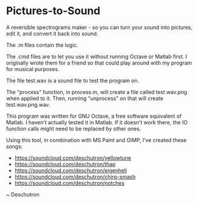# Pictures-to-Sound
A reversible spectrograms maker - so you can turn your sound into pictures, edit it, and convert it back into sound.

The .m files contain the logic.

The .cmd files are to let you use it without running Octave or Matlab first.
I originally wrote them for a friend so that could play around with my program for musical purposes.

The file test.wav is a sound file to test the program on.

The "process" function, in process.m, will create a file called test.wav.png when applied to it.
Then, running "unprocess" on that will create test.wav.png.wav.

This program was written for GNU Octave, a free software equivalent of Matlab.
I haven't actually tested it in Matlab. If it doesn't work there, the IO function calls might need to be replaced by other ones.

Using this tool, in combination with MS Paint and GIMP, I've created these songs:
* https://soundcloud.com/deschutron/yellowtune
* https://soundcloud.com/deschutron/thap
* https://soundcloud.com/deschutron/eigenhell
* https://soundcloud.com/deschutron/chirp-smash
* https://soundcloud.com/deschutron/notches

~ Deschutron
